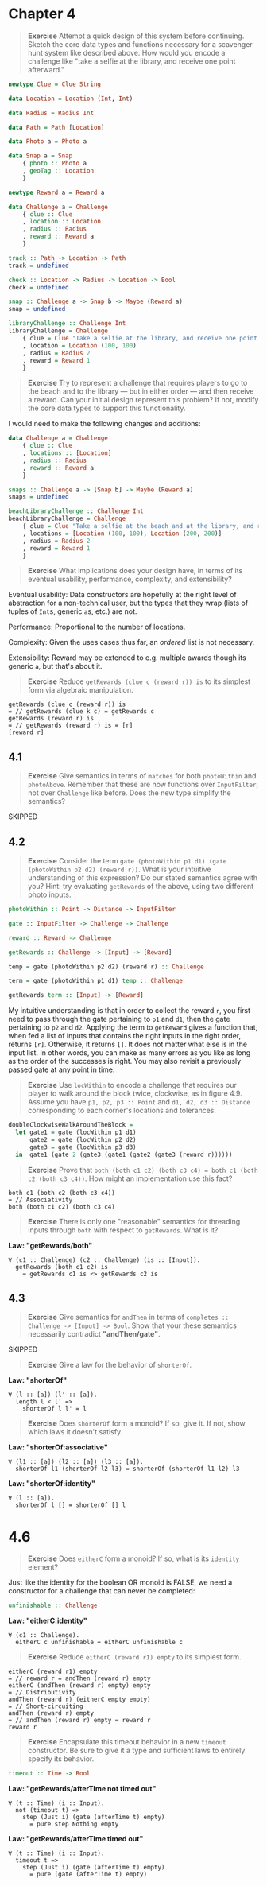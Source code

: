 # Chapter 4

> **Exercise** Attempt a quick design of this system before continuing. Sketch the core data types and functions necessary for a scavenger hunt system like described above.  How would you encode a challenge like "take a selfie at the library, and receive one point afterward."

```haskell
newtype Clue = Clue String

data Location = Location (Int, Int)

data Radius = Radius Int

data Path = Path [Location]

data Photo a = Photo a

data Snap a = Snap
    { photo :: Photo a
    , geoTag :: Location
    }

newtype Reward a = Reward a

data Challenge a = Challenge
    { clue :: Clue
    , location :: Location
    , radius :: Radius
    , reward :: Reward a
    }

track :: Path -> Location -> Path
track = undefined

check :: Location -> Radius -> Location -> Bool
check = undefined

snap :: Challenge a -> Snap b -> Maybe (Reward a)
snap = undefined

libraryChallenge :: Challenge Int
libraryChallenge = Challenge
    { clue = Clue "Take a selfie at the library, and receive one point afterward."
    , location = Location (100, 100)
    , radius = Radius 2
    , reward = Reward 1
    }
```

> **Exercise** Try to represent a challenge that requires players to go to the beach and to the library — but in either order — and then receive a reward. Can your initial design represent this problem? If not, modify the core data types to support this functionality.

I would need to make the following changes and additions:

```haskell
data Challenge a = Challenge
    { clue :: Clue
    , locations :: [Location]
    , radius :: Radius
    , reward :: Reward a
    }

snaps :: Challenge a -> [Snap b] -> Maybe (Reward a)
snaps = undefined

beachLibraryChallenge :: Challenge Int
beachLibraryChallenge = Challenge
    { clue = Clue "Take a selfie at the beach and at the library, and receive a reward."
    , locations = [Location (100, 100), Location (200, 200)]
    , radius = Radius 2
    , reward = Reward 1
    }
```

> **Exercise** What implications does your design have, in terms of its eventual usability, performance, complexity, and extensibility?

Eventual usability: Data constructors are hopefully at the right level of abstraction for a non-technical user, but the types that they wrap (lists of tuples of `Int`s, generic `a`s, etc.) are not.

Performance: Proportional to the number of locations.

Complexity: Given the uses cases thus far, an *ordered* list is not necessary.

Extensibility: Reward may be extended to e.g. multiple awards though its generic `a`, but that's about it.

> **Exercise** Reduce `getRewards (clue c (reward r)) is` to its simplest form via algebraic manipulation.

```
getRewards (clue c (reward r)) is
= // getRewards (clue k c) = getRewards c
getRewards (reward r) is
= // getRewards (reward r) is = [r]
[reward r]
```

## 4.1

> **Exercise** Give semantics in terms of `matches` for both `photoWithin` and `photoAbove`. Remember that these are now functions over `InputFilter`, not over `Challenge` like before. Does the new type simplify the semantics?

SKIPPED

## 4.2

> **Exercise** Consider the term `gate (photoWithin p1 d1) (gate (photoWithin p2 d2) (reward r))`. What is your intuitive understanding of this expression? Do our stated semantics agree with you? Hint: try evaluating `getRewards` of the above, using two different photo inputs.

```haskell
photoWithin :: Point -> Distance -> InputFilter

gate :: InputFilter -> Challenge -> Challenge

reward :: Reward -> Challenge

getRewards :: Challenge -> [Input] -> [Reward]

temp = gate (photoWithin p2 d2) (reward r) :: Challenge

term = gate (photoWithin p1 d1) temp :: Challenge

getRewards term :: [Input] -> [Reward]
```

My intuitive understanding is that in order to collect the reward `r`, you first need to pass through the gate pertaining to `p1` and `d1`, then the gate pertaining to `p2` and `d2`. Applying the term to `getReward` gives a function that, when fed a list of inputs that contains the right inputs in the right order, returns `[r]`. Otherwise, it returns `[]`. It does not matter what else is in the input list. In other words, you can make as many errors as you like as long as the order of the successes is right. You may also revisit a previously passed gate at any point in time.

> **Exercise** Use `locWithin` to encode a challenge that requires our player to walk around the block twice, clockwise, as in figure 4.9. Assume you have `p1, p2, p3 :: Point` and `d1, d2, d3 :: Distance` corresponding to each corner's locations and tolerances.

```haskell
doubleClockwiseWalkAroundTheBlock =
  let gate1 = gate (locWithin p1 d1)
      gate2 = gate (locWithin p2 d2)
      gate3 = gate (locWithin p3 d3)
  in  gate1 (gate 2 (gate3 (gate1 (gate2 (gate3 (reward r))))))
```

> **Exercise** Prove that `both (both c1 c2) (both c3 c4) = both c1 (both c2 (both c3 c4))`. How might an implementation use this fact?

```
both c1 (both c2 (both c3 c4))
= // Associativity
both (both c1 c2) (both c3 c4)
```

> **Exercise** There is only one "reasonable" semantics for threading inputs through `both` with respect to `getRewards`. What is it?

**Law: "getRewards/both"**

```
∀ (c1 :: Challenge) (c2 :: Challenge) (is :: [Input]).
  getRewards (both c1 c2) is
    = getRewards c1 is <> getRewards c2 is
```

## 4.3

> **Exercise** Give semantics for `andThen` in terms of `completes :: Challenge -> [Input] -> Bool`. Show that your these semantics necessarily contradict **"andThen/gate"**.

SKIPPED

> **Exercise** Give a law for the behavior of `shorterOf`.

**Law: "shorterOf"**

```
∀ (l :: [a]) (l' :: [a]).
  length l < l' =>
    shorterOf l l' = l
```

> **Exercise** Does `shorterOf` form a monoid? If so, give it. If not, show which laws it doesn't satisfy.

**Law: "shorterOf:associative"**

```
∀ (l1 :: [a]) (l2 :: [a]) (l3 :: [a]).
  shorterOf l1 (shorterOf l2 l3) = shorterOf (shorterOf l1 l2) l3
```

**Law: "shorterOf:identity"**

```
∀ (l :: [a]).
  shorterOf l [] = shorterOf [] l
```

# 4.6

> **Exercise** Does `eitherC` form a monoid? If so, what is its `identity` element?

Just like the identity for the boolean OR monoid is FALSE, we need a constructor for a challenge that can never be completed:

```haskell
unfinishable :: Challenge
```

**Law: "eitherC:identity"**

```
∀ (c1 :: Challenge).
  eitherC c unfinishable = eitherC unfinishable c
```

> **Exercise** Reduce `eitherC (reward r1) empty` to its simplest form.

```
eitherC (reward r1) empty
= // reward r = andThen (reward r) empty
eitherC (andThen (reward r) empty) empty
= // Distributivity
andThen (reward r) (eitherC empty empty)
= // Short-circuiting
andThen (reward r) empty
= // andThen (reward r) empty = reward r
reward r
```

> **Exercise** Encapsulate this timeout behavior in a new `timeout` constructor.  Be sure to give it a type and sufficient laws to entirely specify its behavior.

```haskell
timeout :: Time -> Bool
```

**Law: "getRewards/afterTime not timed out"**

```
∀ (t :: Time) (i :: Input).
  not (timeout t) =>
    step (Just i) (gate (afterTime t) empty)
      = pure step Nothing empty
```

**Law: "getRewards/afterTime timed out"**

```
∀ (t :: Time) (i :: Input).
  timeout t =>
    step (Just i) (gate (afterTime t) empty)
      = pure (gate (afterTime t) empty)
```
